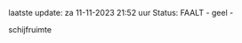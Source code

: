 laatste update: 
za 11-11-2023 21:52   uur 
Status: FAALT - geel - 
<div class="service Y">schijfruimte</div>